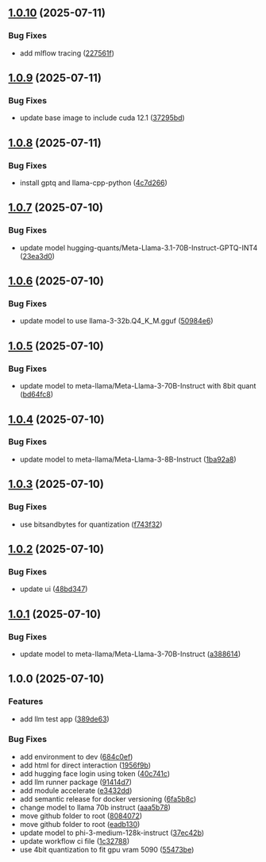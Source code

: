 ## [1.0.10](https://github.com/nishaero/mlflow-llm-demo/compare/v1.0.9...v1.0.10) (2025-07-11)

### Bug Fixes

* add mlflow tracing ([227561f](https://github.com/nishaero/mlflow-llm-demo/commit/227561f334df5fc824f0f1c46bf4d86f8992c7dd))

## [1.0.9](https://github.com/nishaero/mlflow-llm-demo/compare/v1.0.8...v1.0.9) (2025-07-11)

### Bug Fixes

* update base image to include cuda 12.1 ([37295bd](https://github.com/nishaero/mlflow-llm-demo/commit/37295bd788c44c86919818934640cff986987d28))

## [1.0.8](https://github.com/nishaero/mlflow-llm-demo/compare/v1.0.7...v1.0.8) (2025-07-11)

### Bug Fixes

* install gptq and llama-cpp-python ([4c7d266](https://github.com/nishaero/mlflow-llm-demo/commit/4c7d266b65589709d406ef9d71c6310e9930b4ba))

## [1.0.7](https://github.com/nishaero/mlflow-llm-demo/compare/v1.0.6...v1.0.7) (2025-07-10)

### Bug Fixes

* update model hugging-quants/Meta-Llama-3.1-70B-Instruct-GPTQ-INT4 ([23ea3d0](https://github.com/nishaero/mlflow-llm-demo/commit/23ea3d008eb2199ad421f204778ced6fb2aa9138))

## [1.0.6](https://github.com/nishaero/mlflow-llm-demo/compare/v1.0.5...v1.0.6) (2025-07-10)

### Bug Fixes

* update model to use llama-3-32b.Q4_K_M.gguf ([50984e6](https://github.com/nishaero/mlflow-llm-demo/commit/50984e68a6ad26568630bd84ded0a433f65ced9a))

## [1.0.5](https://github.com/nishaero/mlflow-llm-demo/compare/v1.0.4...v1.0.5) (2025-07-10)

### Bug Fixes

* update model to meta-llama/Meta-Llama-3-70B-Instruct with 8bit quant ([bd64fc8](https://github.com/nishaero/mlflow-llm-demo/commit/bd64fc854b03c98af7c69e389fa2d0fc3c3fdff6))

## [1.0.4](https://github.com/nishaero/mlflow-llm-demo/compare/v1.0.3...v1.0.4) (2025-07-10)

### Bug Fixes

* update model to meta-llama/Meta-Llama-3-8B-Instruct ([1ba92a8](https://github.com/nishaero/mlflow-llm-demo/commit/1ba92a8d179c46f5ba9a6d8d95e8e1f8080f335c))

## [1.0.3](https://github.com/nishaero/mlflow-llm-demo/compare/v1.0.2...v1.0.3) (2025-07-10)

### Bug Fixes

* use bitsandbytes for quantization ([f743f32](https://github.com/nishaero/mlflow-llm-demo/commit/f743f320306dd520c0b90762620d0ded87a29b59))

## [1.0.2](https://github.com/nishaero/mlflow-llm-demo/compare/v1.0.1...v1.0.2) (2025-07-10)

### Bug Fixes

* update ui ([48bd347](https://github.com/nishaero/mlflow-llm-demo/commit/48bd34730b1c727f8a4e821d91989108b1265f5a))

## [1.0.1](https://github.com/nishaero/mlflow-llm-demo/compare/v1.0.0...v1.0.1) (2025-07-10)

### Bug Fixes

* update model to meta-llama/Meta-Llama-3-70B-Instruct ([a388614](https://github.com/nishaero/mlflow-llm-demo/commit/a388614fa66dbb7a060caea0a85eaff02ef74eed))

## 1.0.0 (2025-07-10)

### Features

* add llm test app ([389de63](https://github.com/nishaero/mlflow-llm-demo/commit/389de63a79f3a3a36ed5235504a52c425621780d))

### Bug Fixes

* add environment to dev ([684c0ef](https://github.com/nishaero/mlflow-llm-demo/commit/684c0efb65bc451165882b1ed552c6d9660c63f7))
* add html for direct interaction ([1956f9b](https://github.com/nishaero/mlflow-llm-demo/commit/1956f9b03b93e626743a121c1696dd3c8b828e99))
* add hugging face login using token ([40c741c](https://github.com/nishaero/mlflow-llm-demo/commit/40c741c07003a2973b28d6810cf69078e1306ef4))
* add llm runner package ([91414d7](https://github.com/nishaero/mlflow-llm-demo/commit/91414d7e3bd3201b6595bf3764bc4b7df0037fdb))
* add module accelerate ([e3432dd](https://github.com/nishaero/mlflow-llm-demo/commit/e3432dd3e0988b6f12e2d1e032447d7c66a49f6a))
* add semantic release for docker versioning ([6fa5b8c](https://github.com/nishaero/mlflow-llm-demo/commit/6fa5b8c9ebf9a14a04048d13f638918e94137c16))
* change model to llama 70b instruct ([aaa5b78](https://github.com/nishaero/mlflow-llm-demo/commit/aaa5b7853e1843e463a162ba53c513e292b374e3))
* move github folder to root ([8084072](https://github.com/nishaero/mlflow-llm-demo/commit/8084072e4c9946a0d726206f3f56b89408e8a2c9))
* move github folder to root ([eadb130](https://github.com/nishaero/mlflow-llm-demo/commit/eadb13053dbfe6c121984b574c861398f1f5a595))
* update model to phi-3-medium-128k-instruct ([37ec42b](https://github.com/nishaero/mlflow-llm-demo/commit/37ec42bfe9ea2c09357dd745e3b5efd71a2d2fc7))
* update workflow ci file ([1c32788](https://github.com/nishaero/mlflow-llm-demo/commit/1c3278811245309a3d4d9ea276c8c82c40225c68))
* use 4bit quantization to fit gpu vram 5090 ([55473be](https://github.com/nishaero/mlflow-llm-demo/commit/55473be4ed20eb1e38d0566bf445faf4d6b014cd))
